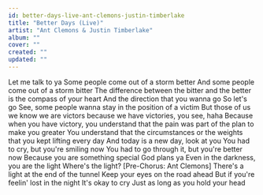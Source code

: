```yaml
---
id: better-days-live-ant-clemons-justin-timberlake
title: "Better Days (Live)"
artist: "Ant Clemons & Justin Timberlake"
album: ""
cover: ""
created: ""
updated: ""
---
```


Let me talk to ya
Some people come out of a storm better
And some people come out of a storm bitter
The difference between the bitter and the better is the compass of your heart
And the direction that you wanna go
So let's go
See, some people wanna stay in the position of a victim
But those of us we know we are victors because we have victories, you see, haha
Becausе when you have victory, you understand that thе pain was part of the plan to make you greater
You understand that the circumstances or the weights that you kept lifting every day
And today is a new day, look at you
You had to cry, but you're smiling now
You had to go through it, but you're better now
Because you are something special
God plans ya
Even in the darkness, you are the light
Where's the light?
[Pre-Chorus: Ant Clemons]
There's a light at the end of the tunnel
Keep your eyes on the road ahead
But if you're feelin' lost in the night
It's okay to cry
Just as long as you hold your head